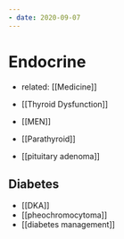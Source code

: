 ```yaml
---
- date: 2020-09-07
---
```


# Endocrine

- related: [[Medicine]]

- [[Thyroid Dysfunction]]

- [[MEN]]

- [[Parathyroid]]

- [[pituitary adenoma]]

## Diabetes

- [[DKA]]
- [[pheochromocytoma]]
- [[diabetes management]]
